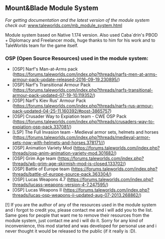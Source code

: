 ## Mount&Blade Module System

*For getting documentation and the latest version of the module system check out:*
www.taleworlds.com/mb_module_system.html

Module system based on Native 1.174 version. Also used Caba`drin's PBOD + Diplomacy and Freelancer mods, huge thanks to him for his work and to TaleWorlds team for the game itself.

### OSP (Open Source Resources) used in the module system:
- [OSP] Narf's Man-at-Arms pack (https://forums.taleworlds.com/index.php?threads/narfs-men-at-arms-armour-pack-update-released-2016-09-19.230895/)
- [OSP] Narf's Transitional Armour Pack (https://forums.taleworlds.com/index.php?threads/narfs-transitional-armour-pack-updated-07-19-10.119352/)
- [OSP] Narf's Kiev Rus' Armour Pack (https://forums.taleworlds.com/index.php?threads/narfs-rus-armour-pack-updated-04-25-11.160392/#post-3865757)
- [OSP] Crusader Way to Expiation team - CWE OSP Pack (https://forums.taleworlds.com/index.php?threads/crusaders-way-to-expiation-osp-pack.337081/)
- [LSP] The Full Invasion team - Medieval armor sets, helmets and horses (https://forums.taleworlds.com/index.php?threads/medieval-armor-sets-now-with-helmets-and-horses.378171//)
- [OSP] Animation Variety Mod (https://forums.taleworlds.com/index.php?threads/osp-anim-animation-variety-mod.301682/)
- [OSP] Grim Age team (https://forums.taleworlds.com/index.php?threads/wb-grim-age-skirmish-mod-is-closed.133702/)
- [OSP] Battle of Europe team (https://forums.taleworlds.com/index.php?threads/battle-of-europe-source-pack.363304/)
- [OSP] Lucas Weapons 4.7 (https://forums.taleworlds.com/index.php?threads/lucass-weapons-version-4-7.247595/)
- [OSP] Lucas Weapons II (https://forums.taleworlds.com/index.php?threads/lucas-osp-weapons-ii-updated-aug-07-2013.268862/)

[!] If you are the author of any of the resources used in the module system and i forgot to credit you, please contact me and i will add you to the list. Same goes for people that want me to remove their resources from the module system, just contact me and i will do it. Sorry for any kind of inconvenience, this mod started and was developed for personal use and i never thought it would be released to the public (if it really is :D).
